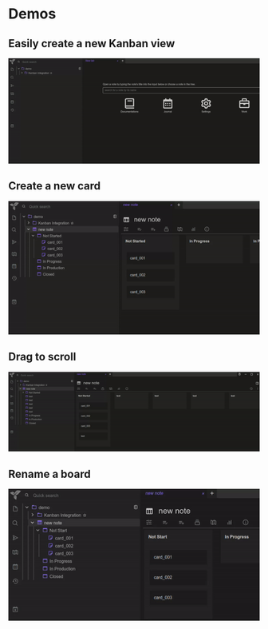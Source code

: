 # Demos

## Easily create a new Kanban view

![Demo](easily-create-a-kanban-view.gif)

## Create a new card

![Demo](create-a-new-card.gif)

## Drag to scroll

![Demo](drag-to-scroll.gif)

## Rename a board

![Demo](rename-a-board.gif)